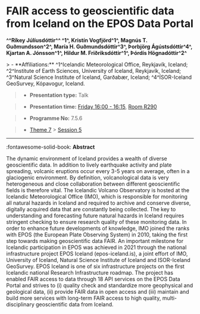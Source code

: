 # FAIR access to geoscientific data from Iceland on the EPOS Data Portal

**^^Ríkey Júlíusdóttir^^ ^1^, Kristín Vogfjörd^1^, Magnús T. Guðmundsson^2^, María H. Guðmundsdóttir^3^, Þorbjörg Ágústsdóttir^4^, Kjartan A. Jónsson^1^, Hildur M. Friðriksdóttir^1^, Þórdís Högnadóttir^2^**

<!-- more -->> - **Affiliations:** ^1^Icelandic Meteorological Office, Reykjavík, Iceland; ^2^Institute of Earth Sciences, University of Iceland, Reykjavík, Iceland; ^3^Natural Science Institute of Iceland, Garðabær, Iceland; ^4^ÍSOR-Iceland GeoSurvey, Kópavogur, Iceland.

> - **Presentation type:** Talk

> - **Presentation time:** [Friday 16:00 - 16:15](../sessions_comparison.md#__tabbed_4_4), [Room R290](../maps_venue.md#__tabbed_1_1)

> - **Programme No:** 7.5.6

> - [Theme 7](../theme7.md) > [Session 5](../sessions/session-7-5.md)

--- 

:fontawesome-solid-book: **Abstract**

The dynamic environment of Iceland provides a wealth of diverse geoscientific data. In addition to lively earthquake activity and plate spreading, volcanic eruptions occur every 3-5 years on average, often in a glaciogenic environment. By definition, volcanological data is very heterogeneous and close collaboration between different geoscientific fields is therefore vital. The Icelandic Volcano Observatory is hosted at the Icelandic Meteorological Office (IMO), which is responsible for monitoring all natural hazards in Iceland and required to archive and conserve diverse, digitally acquired data that are constantly being collected. The key to understanding and forecasting future natural hazards in Iceland requires stringent checking to ensure research quality of these monitoring data.
In order to enhance future developments of knowledge, IMO joined the ranks with EPOS (the European Plate Observing System) in 2010, taking the first step towards making geoscientific data FAIR. An important milestone for Icelandic participation in EPOS was achieved in 2021 through the national infrastructure project EPOS Iceland (epos-iceland.is), a joint effort of IMO, University of Iceland, Natural Science Institute of Iceland and ISOR-Iceland GeoSurvey. EPOS Iceland is one of six infrastructure projects on the first Icelandic national Research Infrastructure roadmap. The project has enabled FAIR access to data through 18 API services on the EPOS Data Portal and strives to (i) quality check and standardize more geophysical and geological data, (ii) provide FAIR data in open access and (iii) maintain and build more services with long-term FAIR access to high quality, multi-disciplinary geoscientific data from Iceland.

